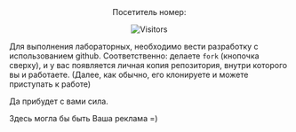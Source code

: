<div align="center">
Посетитель номер:

![Visitors](https://count.getloli.com/@empty-labs-2courseFiit?name=empty-labs-2courseFiit&theme=booru-qualityhentais&padding=7&offset=0&align=top&scale=1&pixelated=1&darkmode=auto)

</div>

Для выполнения лабораторных, необходимо вести разработку с использованием github. Соответственно: делаете `fork` (кнопочка сверху), и у вас появляется личная копия репозитория, внутри которого вы и работаете. (Далее, как обычно, его клонируете и можете приступать к работе)

Да прибудет с вами сила.



Здесь могла бы быть Ваша реклама =)